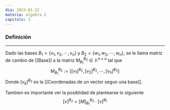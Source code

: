```yaml
---
dia: 2023-01-22
materia: algebra 2
capitulo: 3
---
```

### Definición
---
Dado las bases $B_1=\{v_1, v_2, \cdots, v_n\}$ y $B_2 = \{w_1, w_2, \cdots, w_n\}$, se le llama matriz de cambio de [[Base]] a la matriz $M_{B_1}^{B_2} \in \mathbb{K}^{n \times n}$ tal que
$$M_{B_1}^{B_2} := [[v_1]^{B_2}, [v_2]^{B_2}, \cdots , [v_n]^{B_2}]$$
Donde $[v_k]^{B_2}$ es la [[Coordenadas de un vector segun una base]].


Tambien es importante ver la posiblidad de plantearse lo siguiente
$$[v]^{B_2} = [M]_{B_1}^{B_2} \cdot [v]^{B_1}$$
